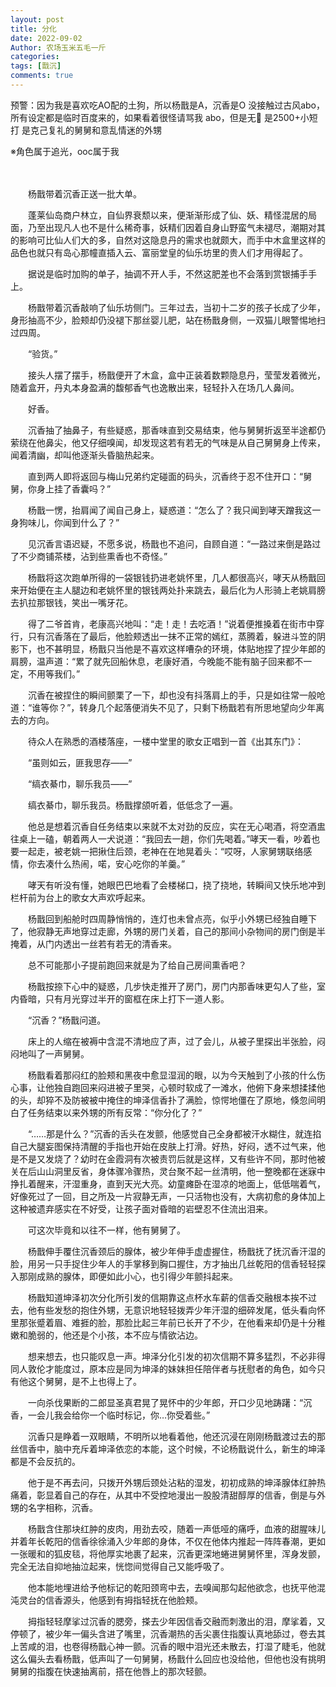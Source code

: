 ```yaml
---
layout: post
title: 分化
date: 2022-09-02
Author: 农场玉米五毛一斤
categories: 
tags: [戬沉]
comments: true
---
```


 预警：因为我是喜欢吃AO配的土狗，所以杨戬是A，沉香是O
 没接触过古风abo，所有设定都是临时百度来的，如果看着很怪请骂我
 abo，但是无🚗
 是2500+小短打
 是克己复礼的舅舅和意乱情迷的外甥

※角色属于追光，ooc属于我

　　

　　杨戬带着沉香正送一批大单。

　　蓬莱仙岛商户林立，自仙界衰颓以来，便渐渐形成了仙、妖、精怪混居的局面，乃至出现凡人也不是什么稀奇事，妖精们因着自身山野蛮气未褪尽，潮期对其的影响可比仙人们大的多，自然对这隐息丹的需求也就颇大，而手中木盒里这样的品色也就只有岛心那幢直插入云、富丽堂皇的仙乐坊里的贵人们才用得起了。

　　据说是临时加购的单子，抽调不开人手，不然这肥差也不会落到赏银捕手手上。

　　杨戬带着沉香敲响了仙乐坊侧门。三年过去，当初十二岁的孩子长成了少年，身形抽高不少，脸颊却仍没褪下那丝婴儿肥，站在杨戬身侧，一双猫儿眼警惕地扫过四周。

　　“验货。”

　　接头人摆了摆手，杨戬便开了木盒，盒中正装着数颗隐息丹，莹莹发着微光，随着盒开，丹丸本身盈满的馥郁香气也逸散出来，轻轻扑入在场几人鼻间。

　　好香。

　　沉香抽了抽鼻子，有些疑惑，那香味直到交易结束，他与舅舅折返至半途都仍萦绕在他鼻尖，他又仔细嗅闻，却发现这若有若无的气味是从自己舅舅身上传来，闻着清幽，却叫他逐渐头昏脑热起来。

　　直到两人即将返回与梅山兄弟约定碰面的码头，沉香终于忍不住开口：“舅舅，你身上挂了香囊吗？”

　　杨戬一愣，抬肩闻了闻自己身上，疑惑道：“怎么了？我只闻到哮天蹭我这一身狗味儿，你闻到什么了？”

　　见沉香言语迟疑，不愿多说，杨戬也不追问，自顾自道：“一路过来倒是路过了不少商铺茶楼，沾到些熏香也不奇怪。”

　　杨戬将这次跑单所得的一袋银钱扔进老姚怀里，几人都很高兴，哮天从杨戬回来开始便在主人腿边和老姚怀里的银钱两处扑来跳去，最后化为人形骑上老姚肩膀去扒拉那银钱，笑出一嘴牙花。

　　得了二爷首肯，老康高兴地叫：“走！走！去吃酒！”说着便推搡着在街市中穿行，只有沉香落在了最后，他脸颊透出一抹不正常的嫣红，蒸腾着，躲进斗笠的阴影下，也不甚明显，杨戬只当他是不喜欢这样嘈杂的环境，体贴地捏了捏少年郎的肩膀，温声道：“累了就先回船休息，老康好酒，今晚能不能有脑子回来都不一定，不用等我们。”

　　沉香在被捏住的瞬间颤栗了一下，却也没有抖落肩上的手，只是如往常一般呛道：“谁等你？”，转身几个起落便消失不见了，只剩下杨戬若有所思地望向少年离去的方向。

　　待众人在熟悉的酒楼落座，一楼中堂里的歌女正唱到一首《出其东门》：

　　“虽则如云，匪我思存——”

　　“缟衣綦巾，聊乐我员——”

　　缟衣綦巾，聊乐我员。杨戬撑颌听着，低低念了一遍。

　　他总是想着沉香自任务结束以来就不太对劲的反应，实在无心喝酒，将空酒盅往桌上一磕，朝着两人一犬说道：“我回去一趟，你们先喝着。”哮天一看，吵着也要一起走，被老姚一把揪住后颈，老神在在地晃着头：“哎呀，人家舅甥联络感情，你去凑什么热闹，喏，安心吃你的羊羹。”

　　哮天有听没有懂，她眼巴巴地看了会楼梯口，挠了挠地，转瞬间又快乐地冲到栏杆前为台上的歌女大声欢呼起来。



　　杨戬回到船舱时四周静悄悄的，连灯也未曾点亮，似乎小外甥已经独自睡下了，他寂静无声地穿过走廊，外甥的房门关着，自己的那间小杂物间的房门倒是半掩着，从门内透出一丝若有若无的清香来。

　　总不可能那小子提前跑回来就是为了给自己房间熏香吧？

　　杨戬按捺下心中的疑惑，几步快走推开了房门，房门内那香味更勾人了些，室内昏暗，只有月光穿过半开的窗框在床上打下一道人影。

　　“沉香？”杨戬问道。

　　床上的人缩在被褥中含混不清地应了声，过了会儿，从被子里探出半张脸，闷闷地叫了一声舅舅。

　　杨戬看着那闷红的脸颊和黑夜中愈显湿润的眼，以为今天触到了小孩的什么伤心事，让他独自跑回来闷进被子里哭，心顿时软成了一滩水，他俯下身来想揉揉他的头，却猝不及防被被中掩住的坤泽信香扑了满脸，惊愕地僵在了原地，倏忽间明白了任务结束以来外甥的所有反常：“你分化了？”

　　“……那是什么？”沉香的舌头在发颤，他感觉自己全身都被汗水糊住，就连掐自己大腿妄图保持清醒的手指也开始在皮肤上打滑。好热，好闷，透不过气来，他是不是又发烧了？幼时在金霞洞有次被责罚后就是这样，又有些许不同，那时他被关在后山山洞里反省，身体骤冷骤热，灵台聚不起一丝清明，他一整晚都在迷寐中挣扎着醒来，汗湿重身，直到天光大亮。幼童瘫卧在湿凉的地面上，低低喘着气，好像死过了一回，目之所及一片寂静无声，一只活物也没有，大病初愈的身体加上这种被遗弃感实在不好受，让孩子面对昏暗的岩壁忍不住流出泪来。

　　可这次毕竟和以往不一样，他有舅舅了。

　　杨戬伸手覆住沉香颈后的腺体，被少年伸手虚虚握住，杨戬抚了抚沉香汗湿的脸，用另一只手捉住少年人的手掌移到胸口握住，方才抽出几丝乾阳的信香轻轻探入那刚成熟的腺体，即便如此小心，也引得少年颤抖起来。

　　杨戬知道坤泽初次分化所引发的信期靠这点杯水车薪的信香交融根本挨不过去，他有些发愁的抱住外甥，无意识地轻轻拨弄少年汗湿的细碎发尾，低头看向怀里那张蹙着眉、难捱的脸，那脸比起三年前已长开了不少，在他看来却仍是十分稚嫩和脆弱的，他还是个小孩，本不应与情欲沾边。

　　想来想去，也只能叹息一声。坤泽分化引发的初次信期不算多猛烈，不必非得同人敦伦才能度过，原本应是同为坤泽的妹妹担任陪伴者与抚慰者的角色，如今只有他这个舅舅，是不上也得上了。

　　一向杀伐果断的二郎显圣真君晃了晃怀中的少年郎，开口少见地踌躇：“沉香，一会儿我会给你一个临时标记，你…你受着些。”

　　沉香只是睁着一双眼睛，不明所以地看着他，他还沉浸在刚刚杨戬渡过去的那丝信香中，脑中充斥着坤泽依恋的本能，这个时候，不论杨戬说什么，新生的坤泽都是不会反抗的。

　　他于是不再去问，只拨开外甥后颈处沾粘的湿发，初初成熟的坤泽腺体红肿热痛着，彰显着自己的存在，从其中不受控地漫出一股股清甜醇厚的信香，倒是与外甥的名字相称，沉香。

　　杨戬含住那块红肿的皮肉，用劲去咬，随着一声低哑的痛呼，血液的甜腥味儿并着年长乾阳的信香徐徐涌入少年郎的身体，不仅在他体内推起一阵阵春潮，更如一张暖和的狐皮毯，将他厚实地裹了起来，沉香更深地蜷进舅舅怀里，浑身发颤，完全无法自抑地抽泣起来，恍惚间觉得自己又能呼吸了。

　　他本能地埋进给予他标记的乾阳颈弯中去，去嗅闻那勾起他欲念，也抚平他混沌灵台的信香源头，他感到有拇指轻抚在他脸颊。

　　拇指轻轻摩挲过沉香的腮旁，搽去少年因信香交融而刺激出的泪，摩挲着，又停顿了，被少年一偏头含进了嘴里，沉香潮热的舌尖裹住指腹认真地舔过，卷去其上苦咸的泪，也卷得杨戬心神一颤。沉香的眼中泪光还未散去，打湿了睫毛，他就这么偏头去看杨戬，低声叫了一句舅舅，杨戬什么回应也没给他，但他也没有挑明舅舅的指腹在快速抽离前，搭在他唇上的那次轻颤。
